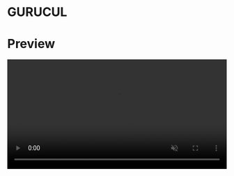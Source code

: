 # GURUCUL

# Preview






<video width="100%" height="auto" autoplay loop muted src="https://github.com/Hemant142/gurucul/assets/121333203/aa0d500a-a405-4204-9b3f-751243980572"  type="video/mp4" >
  
  Your browser does not support the video tag.
</video>

# Deployed Link
 [Live](https://gurucul.vercel.app/)
 
# Video Link
  [Video](https://drive.google.com/file/d/1eGwokyElrmqMY9GE8JM9nYWqsQc4VXSJ/view?usp=sharing)
  
# Frontend

React.js | Chakra UI | Javascript 


# Installation and Setup
1. Clone the repository:

```bash
https://github.com/Hemant142/gurucul` 
```
install the dependencies
```
npm install
```
run project
```
npm run start
```
# Functionality
- Add Todo: Users can add new todo items by typing into the input field and clicking the "Add" button.
- Delete Todo: Each todo item has a delete button (trash icon) that allows users to remove the todo from the list.
- Toggle Todo Completion:  Users can mark a todo item as completed by clicking on the checkbox next to it. Clicking again will mark it as incomplete.
- Local Storage Persistence: Local Storage Persistence
- Animation: When a todo item is added or removed from the list, it animates into view or out of view using the Framer Motion library.
- Responsive Design: The application is designed to work well on different screen sizes, adjusting the layout and styling accordingly.


# ScreenShots  For Tablets

## Home Page
<img width="363" alt="HomePageTablet" src="https://github.com/Hemant142/gurucul/assets/121333203/14a0c5be-7735-4814-a6ba-f290cf229576">


## TODO 

<img width="383" alt="TabletTodo" src="https://github.com/Hemant142/gurucul/assets/121333203/da316799-fed6-4f02-b659-b20ba3fba30a">


# ScreenShots  For Mobile

## Home

<img width="295" alt="HomePageMobile" src="https://github.com/Hemant142/gurucul/assets/121333203/e1ade4f8-3b71-466c-ae29-ce10768e2d0d">


## Todo A


<img width="298" alt="MobileTodo" src="https://github.com/Hemant142/gurucul/assets/121333203/60c7f94a-4790-46a6-ad8a-6958a859ad08">
